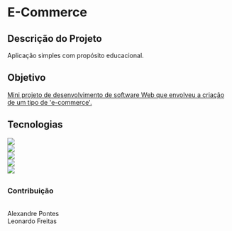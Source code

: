 # E-Commerce

## Descrição do Projeto

<p align="left">Aplicação simples com propósito educacional.</p>

<p align="center">
  <h2 align="left">
    <a>Objetivo</a>
</h2>

<a href="#objetivo">Mini projeto de desenvolvimento de software Web que envolveu a criação de um tipo de 'e-commerce'.</a> 

 <h2 align="left">
  <a>Tecnologias</a>
</h2>
 <a href="#tecnologias">
    <img src="https://img.shields.io/static/v1?label=React&message=React&color=7159c1&style=for-the-badge&logo=ghost"/><br/>
    <img src="https://img.shields.io/static/v1?label=Redux&message=Redux&color=7159c1&style=for-the-badge&logo=ghost"/><br/>
    <img src="https://img.shields.io/static/v1?label=JS&message=Javascript&color=yellowgreen&style=for-the-badge&logo=ghost"/><br/>
    <img src="https://img.shields.io/static/v1?label=NoSQL&message=MongoDB&color=green&style=for-the-badge&logo=ghost"/><br/>
    <img src="https://img.shields.io/static/v1?label=AWS&message=AWS_S3&color=red&style=for-the-badge&logo=ghost"/><br/>
</a>
<h2 align="left">
  <h3>Contribuição</h3><br/>
  <a src="https://www.linkedin.com/in/alexandre-pontes-de-queiroz/">Alexandre Pontes</a><br/>
  <a src="https://www.linkedin.com/in/leonardo-feitas-b98b0b192/">Leonardo Freitas</a><br/>
</h2>
</p>
